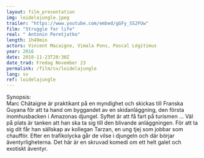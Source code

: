 ```yaml
---
layout: film_presentation
img: loidelajungle.jpeg
trailer: "https://www.youtube.com/embed/gGFy_SS2FUw"
film: "Struggle for life"
real: " Antonin Peretjatko"
length: 1h49min
actors: Vincent Macaigne, Vimala Pons, Pascal Légitimus
year: 2016
date: 2018-11-23T20:30Z
date_trad: Fredag November 23
permalink: /film/sv/loidelajungle
lang: sv
ref: loidelajungle
---
```


<span class="name"> Synopsis:</span> <br/>
<span class="resumefilm"> Marc Châtaigne är praktikant på en myndighet och skickas till Franska Guyana för att ta hand om byggandet av en skidanläggning, den första inomhusbacken i Amazonas djungel. Syftet är att få fart på turismen ... Väl på plats är tanken att han ska ta sig till den blivande anläggningen. För att ta sig dit får han sällskap av kollegan Tarzan, en ung tjej som jobbar som chaufför. Efter en trafikolycka går de vilse i djungeln och där börjar äventyrligheterna. Det här är en skruvad komedi om ett helt galet och exotiskt äventyr. </span>
